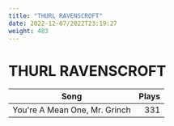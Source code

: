 ```yaml
---
title: "THURL RAVENSCROFT"
date: 2022-12-07/2022T23:19:27
weight: 483
---
```


# THURL RAVENSCROFT

 Song | Plays 
----- | -----:
You're A Mean One, Mr. Grinch | 331
